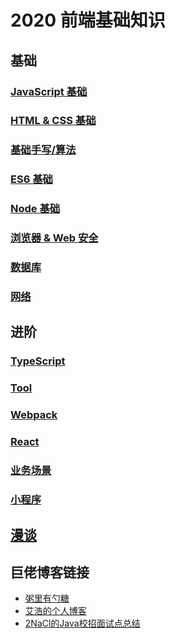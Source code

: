 # 2020 前端基础知识

## 基础

### [JavaScript 基础](./Basic/JS-Basic.md)

### [HTML & CSS 基础](./Basic/HTML-CSS.md)

### [基础手写/算法](./Basic/HandWritting.md)

### [ES6 基础](./Basic/ES6.md)

### [Node 基础](./Basic/Node.md)

### [浏览器 & Web 安全](./Basic/Browser-WebSafety.md)

### [数据库](./Basic/Database.md)

### [网络](./Basic/Network.md)

## 进阶

### [TypeScript](./Advanced/Ts.md)

### [Tool](./Advanced/Tool.md)

### [Webpack](./Advanced/Webapck.md)

### [React](./Advanced/React.md)

### [业务场景](./Advanced/Reality.md)

### [小程序](./Advanced/Mini-Program.md)

## [漫谈](./Advanced/Wonder.md)

## 巨佬博客链接

- [粥里有勺糖](https://www.sugarat.top/)
- [艾浩的个人博客](https://sherrybabyone.github.io/)
- [2NaCl的Java校招面试点总结](https://blog.csdn.net/qq_41936805)
